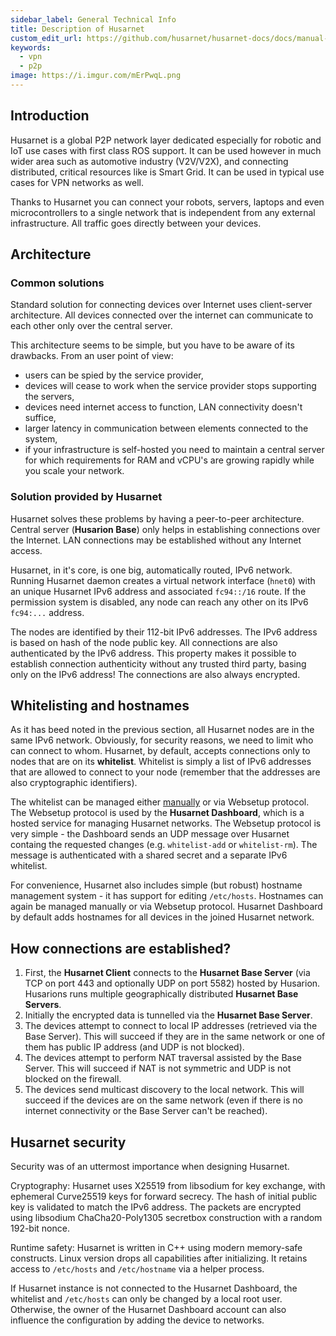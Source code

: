 ```yaml
---
sidebar_label: General Technical Info
title: Description of Husarnet
custom_edit_url: https://github.com/husarnet/husarnet-docs/docs/manual-general
keywords:
  - vpn
  - p2p
image: https://i.imgur.com/mErPwqL.png
---
```


## Introduction

Husarnet is a global P2P network layer dedicated especially for robotic and IoT use cases with first class ROS support. It can be used however in much wider area such as automotive industry (V2V/V2X), and connecting distributed, critical resources like is Smart Grid. It can be used in typical use cases for VPN networks as well.

Thanks to Husarnet you can connect your robots, servers, laptops and even microcontrollers to a single network that is independent from any external infrastructure. All traffic goes directly between your devices.

## Architecture

### Common solutions

Standard solution for connecting devices over Internet uses client-server architecture. All devices connected over the internet can communicate to each other only over the central server.

This architecture seems to be simple, but you have to be aware of its drawbacks. From an user point of view:

- users can be spied by the service provider,
- devices will cease to work when the service provider stops supporting the servers,
- devices need internet access to function, LAN connectivity doesn't suffice,
- larger latency in communication between elements connected to the system,
- if your infrastructure is self-hosted you need to maintain a central server for which requirements for RAM and vCPU's are growing rapidly while you scale your network. 

### Solution provided by Husarnet

Husarnet solves these problems by having a peer-to-peer architecture. Central server (**Husarion Base**) only helps in establishing connections over the Internet. LAN connections may be established without any Internet access.

Husarnet, in it's core, is one big, automatically routed, IPv6 network. Running Husarnet daemon creates a virtual network interface (`hnet0`) with an unique Husarnet IPv6 address and associated `fc94::/16` route. If the permission system is disabled, any node can reach any other on its IPv6 `fc94:...` address.

The nodes are identified by their 112-bit IPv6 addresses. The IPv6 address is based on hash of the node public key. All connections are also authenticated by the IPv6 address. This property makes it possible to establish connection authenticity without any trusted third party, basing only on the IPv6 address! The connections are also always encrypted.

## Whitelisting and hostnames

As it has beed noted in the previous section, all Husarnet nodes are in the same IPv6 network. Obviously, for security reasons, we need to limit who can connect to whom. Husarnet, by default, accepts connections only to nodes that are on its **whitelist**. Whitelist is simply a list of IPv6 addresses that are allowed to connect to your node (remember that the addresses are also cryptographic identifiers).

The whitelist can be managed either [manually](/docs/manual-client#managing-husarnet-client-manually) or via Websetup protocol. The Websetup protocol is used by the **Husarnet Dashboard**, which is a hosted service for managing Husarnet networks. The Websetup protocol is very simple - the Dashboard sends an UDP message over Husarnet containg the requested changes (e.g. `whitelist-add` or `whitelist-rm`). The message is authenticated with a shared secret and a separate IPv6 whitelist.

For convenience, Husarnet also includes simple (but robust) hostname management system - it has support for editing `/etc/hosts`. Hostnames can again be managed manually or via Websetup protocol. Husarnet Dashboard by default adds hostnames for all devices in the joined Husarnet network.

## How connections are established?

1. First, the **Husarnet Client** connects to the **Husarnet Base Server** (via TCP on port 443 and optionally UDP on port 5582) hosted by Husarion. Husarions runs multiple geographically distributed **Husarnet Base Servers**.
2. Initially the encrypted data is tunnelled via the **Husarnet Base Server**.
3. The devices attempt to connect to local IP addresses (retrieved via the Base Server). This will succeed if they are in the same network or one of them has public IP address (and UDP is not blocked).
4. The devices attempt to perform NAT traversal assisted by the Base Server. This will succeed if NAT is not symmetric and UDP is not blocked on the firewall.
5. The devices send multicast discovery to the local network. This will succeed if the devices are on the same network (even if there is no internet connectivity or the Base Server can't be reached).

## Husarnet security

Security was of an uttermost importance when designing Husarnet.

Cryptography: Husarnet uses X25519 from libsodium for key exchange, with ephemeral Curve25519 keys for forward secrecy. The hash of initial public key is validated to match the IPv6 address. The packets are encrypted using libsodium ChaCha20-Poly1305 secretbox construction with a random 192-bit nonce.

Runtime safety: Husarnet is written in C++ using modern memory-safe constructs. Linux version drops all capabilities after initializing. It retains access to `/etc/hosts` and `/etc/hostname` via a helper process.

If Husarnet instance is not connected to the Husarnet Dashboard, the whitelist and `/etc/hosts` can only be changed by a local root user. Otherwise, the owner of the Husarnet Dashboard account can also influence the configuration by adding the device to networks.

